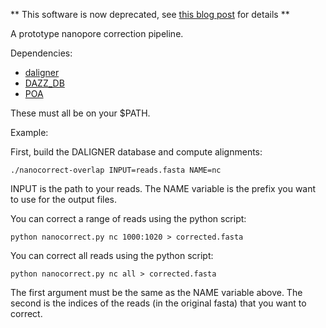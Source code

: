 ** This software is now deprecated, see [this blog post](http://simpsonlab.github.io/2016/02/25/deprecating-nanocorrect/) for details **

A prototype nanopore correction pipeline.

Dependencies:

* [daligner](https://github.com/thegenemyers/DALIGNER)
* [DAZZ_DB](https://github.com/thegenemyers/DAZZ_DB)
* [POA](http://sourceforge.net/projects/poamsa/)

These must all be on your $PATH.

Example:

First, build the DALIGNER database and compute alignments:

```./nanocorrect-overlap INPUT=reads.fasta NAME=nc```

INPUT is the path to your reads. 
The NAME variable is the prefix you want to use for the output files.

You can correct a range of reads using the python script:

```python nanocorrect.py nc 1000:1020 > corrected.fasta```

You can correct all reads using the python script:

```python nanocorrect.py nc all > corrected.fasta```

The first argument must be the same as the NAME variable above. 
The second is the indices of the reads (in the original fasta) that you want to correct.
